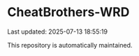 # CheatBrothers-WRD

Last updated: 2025-07-13 18:55:19

This repository is automatically maintained.
